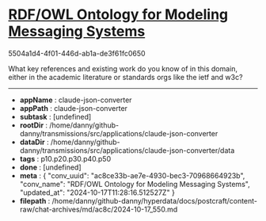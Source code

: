 # [RDF/OWL Ontology for Modeling Messaging Systems](https://claude.ai/chat/ac8ce33b-ae7e-4930-bec3-70968664923b)

5504a1d4-4f01-446d-ab1a-de3f61fc0650

What key references and existing work do you know of in this domain, either in the academic literature or standards orgs like the ietf and w3c?

---

* **appName** : claude-json-converter
* **appPath** : claude-json-converter
* **subtask** : [undefined]
* **rootDir** : /home/danny/github-danny/transmissions/src/applications/claude-json-converter
* **dataDir** : /home/danny/github-danny/transmissions/src/applications/claude-json-converter/data
* **tags** : p10.p20.p30.p40.p50
* **done** : [undefined]
* **meta** : {
  "conv_uuid": "ac8ce33b-ae7e-4930-bec3-70968664923b",
  "conv_name": "RDF/OWL Ontology for Modeling Messaging Systems",
  "updated_at": "2024-10-17T11:28:16.512527Z"
}
* **filepath** : /home/danny/github-danny/hyperdata/docs/postcraft/content-raw/chat-archives/md/ac8c/2024-10-17_550.md